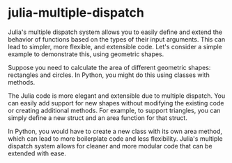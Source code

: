 # julia-multiple-dispatch

Julia's multiple dispatch system allows you to easily define and extend the behavior of functions based on the types of their input arguments. This can lead to simpler, more flexible, and extensible code. Let's consider a simple example to demonstrate this, using geometric shapes.

Suppose you need to calculate the area of different geometric shapes: rectangles and circles. In Python, you might do this using classes with methods.

The Julia code is more elegant and extensible due to multiple dispatch. You can easily add support for new shapes without modifying the existing code or creating additional methods. For example, to support triangles, you can simply define a new struct and an area function for that struct.

In Python, you would have to create a new class with its own area method, which can lead to more boilerplate code and less flexibility. Julia's multiple dispatch system allows for cleaner and more modular code that can be extended with ease.
